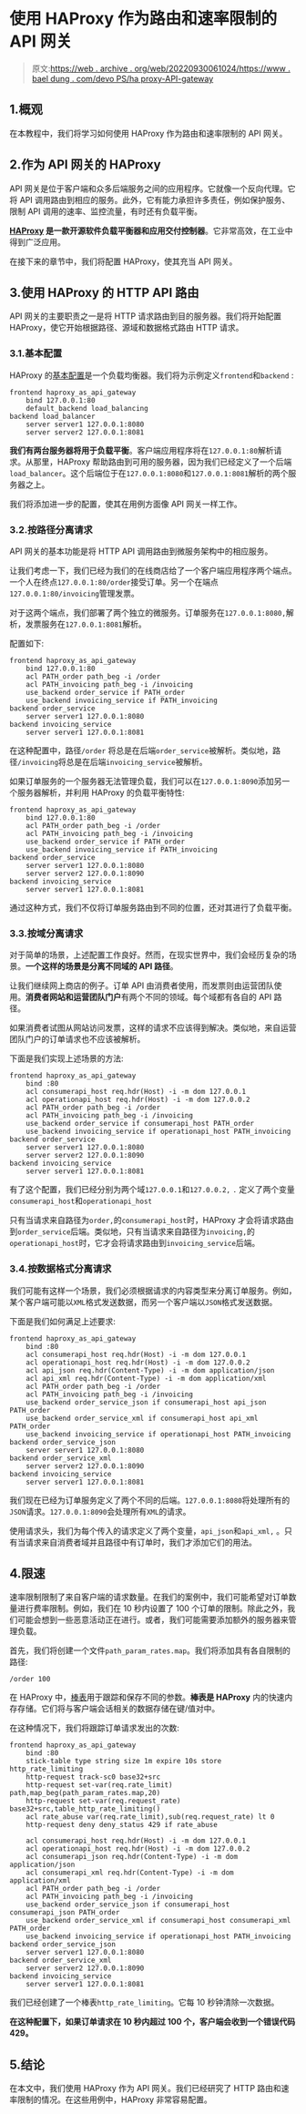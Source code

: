 # 使用 HAProxy 作为路由和速率限制的 API 网关

> 原文:[https://web . archive . org/web/20220930061024/https://www . bael dung . com/devo PS/ha proxy-API-gateway](https://web.archive.org/web/20220930061024/https://www.baeldung.com/devops/haproxy-api-gateway)

## 1.概观

在本教程中，我们将学习如何使用 HAProxy 作为路由和速率限制的 API 网关。

## 2.作为 API 网关的 HAProxy

API 网关是位于客户端和众多后端服务之间的应用程序。它就像一个反向代理。它将 API 调用路由到相应的服务。此外，它有能力承担许多责任，例如保护服务、限制 API 调用的速率、监控流量，有时还有负载平衡。

**[HAProxy](https://web.archive.org/web/20221212054534/https://www.haproxy.com/) 是一款开源软件负载平衡器和应用交付控制器**。它非常高效，在工业中得到广泛应用。

在接下来的章节中，我们将配置 HAProxy，使其充当 API 网关。

## 3.使用 HAProxy 的 HTTP API 路由

API 网关的主要职责之一是将 HTTP 请求路由到目的服务器。我们将开始配置 HAProxy，使它开始根据路径、源域和数据格式路由 HTTP 请求。

### 3.1.基本配置

HAProxy 的[基本配置](https://web.archive.org/web/20221212054534/https://www.haproxy.com/blog/haproxy-configuration-basics-load-balance-your-servers/)是一个负载均衡器。我们将为示例定义`frontend`和`backend` :

```
frontend haproxy_as_api_gateway
    bind 127.0.0.1:80
    default_backend load_balancing
backend load_balancer
    server server1 127.0.0.1:8080
    server server2 127.0.0.1:8081
```

**我们有两台服务器将用于负载平衡**。客户端应用程序将在`127.0.0.1:80`解析请求。从那里，HAProxy 帮助路由到可用的服务器，因为我们已经定义了一个后端`load_balancer`。这个后端位于在`127.0.0.1:8080`和`127.0.0.1:8081`解析的两个服务器之上。

我们将添加进一步的配置，使其在用例方面像 API 网关一样工作。

### 3.2.按路径分离请求

API 网关的基本功能是将 HTTP API 调用路由到微服务架构中的相应服务。

让我们考虑一下，我们已经为我们的在线商店给了一个客户端应用程序两个端点。一个人在终点`127.0.0.1:80/order`接受订单。另一个在端点`127.0.0.1:80/invoicing`管理发票。

对于这两个端点，我们部署了两个独立的微服务。订单服务在`127.0.0.1:8080,`解析，发票服务在`127.0.0.1:8081`解析。

配置如下:

```
frontend haproxy_as_api_gateway
    bind 127.0.0.1:80
    acl PATH_order path_beg -i /order
    acl PATH_invoicing path_beg -i /invoicing
    use_backend order_service if PATH_order
    use_backend invoicing_service if PATH_invoicing
backend order_service
    server server1 127.0.0.1:8080
backend invoicing_service    
    server server1 127.0.0.1:8081
```

在这种配置中，路径`/order` 将总是在后端`order_service`被解析。类似地，路径`/invoicing`将总是在后端`invoicing_service`被解析。

如果订单服务的一个服务器无法管理负载，我们可以在`127.0.0.1:8090`添加另一个服务器解析，并利用 HAProxy 的负载平衡特性:

```
frontend haproxy_as_api_gateway
    bind 127.0.0.1:80
    acl PATH_order path_beg -i /order
    acl PATH_invoicing path_beg -i /invoicing
    use_backend order_service if PATH_order
    use_backend invoicing_service if PATH_invoicing
backend order_service
    server server1 127.0.0.1:8080
    server server2 127.0.0.1:8090
backend invoicing_service    
    server server1 127.0.0.1:8081
```

通过这种方式，我们不仅将订单服务路由到不同的位置，还对其进行了负载平衡。

### 3.3.按域分离请求

对于简单的场景，上述配置工作良好。然而，在现实世界中，我们会经历复杂的场景。**一个这样的场景是分离不同域的 API 路径**。

让我们继续网上商店的例子。订单 API 由消费者使用，而发票则由运营团队使用。**消费者网站和运营团队门户**有两个不同的领域。每个域都有各自的 API 路径。

如果消费者试图从网站访问发票，这样的请求不应该得到解决。类似地，来自运营团队门户的订单请求也不应该被解析。

下面是我们实现上述场景的方法:

```
frontend haproxy_as_api_gateway
    bind :80
    acl consumerapi_host req.hdr(Host) -i -m dom 127.0.0.1
    acl operationapi_host req.hdr(Host) -i -m dom 127.0.0.2
    acl PATH_order path_beg -i /order
    acl PATH_invoicing path_beg -i /invoicing
    use_backend order_service if consumerapi_host PATH_order
    use_backend invoicing_service if operationapi_host PATH_invoicing
backend order_service
    server server1 127.0.0.1:8080
    server server2 127.0.0.1:8090
backend invoicing_service    
    server server1 127.0.0.1:8081
```

有了这个配置，我们已经分别为两个域`127.0.0.1`和`127.0.0.2,` `.` 定义了两个变量`consumerapi_host`和`operationapi_host`

只有当请求来自路径为`order,`的`consumerapi_host`时，HAProxy 才会将请求路由到`order_service`后端。类似地，只有当请求来自路径为`invoicing,`的`operationapi_host`时，它才会将请求路由到`invoicing_service`后端。

### 3.4.按数据格式分离请求

我们可能有这样一个场景，我们必须根据请求的内容类型来分离订单服务。例如，某个客户端可能以`XML`格式发送数据，而另一个客户端以`JSON`格式发送数据。

下面是我们如何满足上述要求:

```
frontend haproxy_as_api_gateway
    bind :80
    acl consumerapi_host req.hdr(Host) -i -m dom 127.0.0.1
    acl operationapi_host req.hdr(Host) -i -m dom 127.0.0.2
    acl api_json req.hdr(Content-Type) -i -m dom application/json
    acl api_xml req.hdr(Content-Type) -i -m dom application/xml    
    acl PATH_order path_beg -i /order
    acl PATH_invoicing path_beg -i /invoicing
    use_backend order_service_json if consumerapi_host api_json PATH_order
    use_backend order_service_xml if consumerapi_host api_xml PATH_order
    use_backend invoicing_service if operationapi_host PATH_invoicing
backend order_service_json
    server server1 127.0.0.1:8080
backend order_service_xml    
    server server2 127.0.0.1:8090
backend invoicing_service    
    server server1 127.0.0.1:8081
```

我们现在已经为订单服务定义了两个不同的后端。`127.0.0.1:8080`将处理所有的`JSON`请求。`127.0.0.1:8090`会处理所有`XML`的请求。

使用请求头，我们为每个传入的请求定义了两个变量，`api_json`和`api_xml,` 。只有当请求来自消费者域并且路径中有订单时，我们才添加它们的用法。

## 4.限速

速率限制限制了来自客户端的请求数量。在我们的案例中，我们可能希望对订单数量进行费率限制。例如，我们在 10 秒内设置了 100 个订单的限制。除此之外，我们可能会想到一些恶意活动正在进行。或者，我们可能需要添加额外的服务器来管理负载。

首先，我们将创建一个文件`path_param_rates.map`。我们将添加具有各自限制的路径:

```
/order 100
```

在 HAProxy 中，[棒表](https://web.archive.org/web/20221212054534/https://www.haproxy.com/blog/introduction-to-haproxy-stick-tables/)用于跟踪和保存不同的参数。**棒表是 HAProxy** 内的快速内存存储。它们将与客户端会话相关的数据存储在键/值对中。

在这种情况下，我们将跟踪订单请求发出的次数:

```
frontend haproxy_as_api_gateway
    bind :80
    stick-table type string size 1m expire 10s store http_rate_limiting
    http-request track-sc0 base32+src
    http-request set-var(req.rate_limit) path,map_beg(path_param_rates.map,20)
    http-request set-var(req.request_rate) base32+src,table_http_rate_limiting()
    acl rate_abuse var(req.rate_limit),sub(req.request_rate) lt 0
    http-request deny deny_status 429 if rate_abuse    

    acl consumerapi_host req.hdr(Host) -i -m dom 127.0.0.1
    acl operationapi_host req.hdr(Host) -i -m dom 127.0.0.2
    acl consumerapi_json req.hdr(Content-Type) -i -m dom application/json
    acl consumerapi_xml req.hdr(Content-Type) -i -m dom application/xml    
    acl PATH_order path_beg -i /order
    acl PATH_invoicing path_beg -i /invoicing
    use_backend order_service_json if consumerapi_host consumerapi_json PATH_order
    use_backend order_service_xml if consumerapi_host consumerapi_xml PATH_order
    use_backend invoicing_service if operationapi_host PATH_invoicing
backend order_service_json
    server server1 127.0.0.1:8080
backend order_service_xml    
    server server2 127.0.0.1:8090
backend invoicing_service    
    server server1 127.0.0.1:8081
```

我们已经创建了一个棒表`http_rate_limiting`。它每 10 秒钟清除一次数据。

**在这种配置下，如果订单请求在 10 秒内超过 100 个，客户端会收到一个错误代码 429。**

## 5.结论

在本文中，我们使用 HAProxy 作为 API 网关。我们已经研究了 HTTP 路由和速率限制的情况。在这些用例中，HAProxy 非常容易配置。